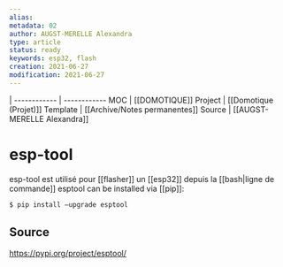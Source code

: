 ```yaml
---
alias:
metadata: 02
author: AUGST-MERELLE Alexandra
type: article
status: ready
keywords: esp32, flash
creation: 2021-06-27
modification: 2021-06-27
---
```

 | 
------------ | ------------
MOC | [[DOMOTIQUE]]
Project | [[Domotique (Projet)]]
Template | [[Archive/Notes permanentes]]
Source | [[AUGST-MERELLE Alexandra]]
# esp-tool
esp-tool est utilisé pour [[flasher]] un [[esp32]] depuis la [[bash|ligne de commande]]
esptool can be installed via [[pip]]:
```bash
$ pip install –upgrade esptool
```
## Source
https://pypi.org/project/esptool/